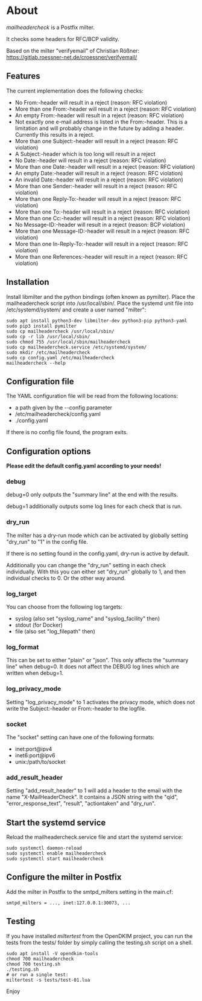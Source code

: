 # About

*mailheadercheck* is a Postfix milter.

It checks some headers for RFC/BCP validity.

Based on the milter "verifyemail" of Christian Rößner:
 https://gitlab.roessner-net.de/croessner/verifyemail/

## Features

The current implementation does the following checks:

* No From:-header will result in a reject (reason: RFC violation)
* More than one From:-header will result in a reject (reason: RFC violation)
* An empty From:-header will result in a reject (reason: RFC violation)
* Not exactly one e-mail address is listed in the From:-header. This is a
    limitation and will probably change in the future by adding a header.
    Currently this results in a reject.
* More than one Subject:-header will result in a reject (reason: RFC violation)
* A Subject:-header which is too long will result in a reject
* No Date:-header will result in a reject (reason: RFC violation)
* More than one Date:-header will result in a reject (reason: RFC violation)
* An empty Date:-header will result in a reject (reason: RFC violation)
* An invalid Date:-header will result in a reject (reason: RFC violation)
* More than one Sender:-header will result in a reject (reason: RFC violation)
* More than one Reply-To:-header will result in a reject (reason: RFC violation)
* More than one To:-header will result in a reject (reason: RFC violation)
* More than one Cc:-header will result in a reject (reason: RFC violation)
* No Message-ID:-header will result in a reject (reason: BCP violation)
* More than one Message-ID:-header will result in a reject (reason: RFC violation)
* More than one In-Reply-To:-header will result in a reject (reason: RFC violation)
* More than one References:-header will result in a reject (reason: RFC violation)

## Installation

Install libmilter and the python bindings (often known as pymilter). Place the
mailheadercheck script into /usr/local/sbin/. Place the systemd unit file into
/etc/systemd/system/ and create a user named "milter":

```
sudo apt install python3-dev libmilter-dev python3-pip python3-yaml
sudo pip3 install pymilter
sudo cp mailheadercheck /usr/local/sbin/
sudo cp -r lib /usr/local/sbin/
sudo chmod 755 /usr/local/sbin/mailheadercheck
sudo cp mailheadercheck.service /etc/systemd/system/
sudo mkdir /etc/mailheadercheck
sudo cp config.yaml /etc/mailheadercheck
mailheadercheck --help
```

## Configuration file

The YAML configuration file will be read from the following locations:
- a path given by the --config parameter
- /etc/mailheadercheck/config.yaml
- ./config.yaml

If there is no config file found, the program exits.

## Configuration options

**Please edit the default config.yaml according to your needs!**

### debug

debug=0 only outputs the "summary line" at the end with the results.

debug=1 additionally outputs some log lines for each check that is run.

### dry_run

The milter has a dry-run mode which can be activated by globally setting "dry_run" to "1" in the config file.

If there is no setting found in the config.yaml, dry-run is active by default.

Additionally you can change the "dry_run" setting in each check individually. With this you can either set "dry_run"
globally to 1, and then individual checks to 0. Or the other way around.

### log_target

You can choose from the following log targets:

- syslog (also set "syslog_name" and "syslog_facility" then)
- stdout (for Docker)
- file (also set "log_filepath" then)

### log_format

This can be set to either "plain" or "json". This only affects the "summary line" when debug=0. It does not
affect the DEBUG log lines which are written when debug=1.

### log_privacy_mode

Setting "log_privacy_mode" to 1 activates the privacy mode, which does not write the Subject:-header or
From:-header to the logfile.

### socket

The "socket" setting can have one of the following formats:

- inet:port@ipv4
- inet6:port@ipv6
- unix:/path/to/socket

### add_result_header

Setting "add_result_header" to 1 will add a header to the email with the name "X-MailHeaderCheck". It
contains a JSON string with the "qid", "error_response_text", "result", "actiontaken" and "dry_run".

## Start the systemd service

Reload the mailheadercheck.service file and start the systemd service:

```
sudo systemctl daemon-reload
sudo systemctl enable mailheadercheck
sudo systemctl start mailheadercheck
```

## Configure the milter in Postfix

Add the milter in Postfix to the smtpd_milters setting in the main.cf:

```
smtpd_milters = ..., inet:127.0.0.1:30073, ...
```

## Testing

If you have installed *miltertest* from the OpenDKIM project, you can run the
tests from the tests/ folder by simply calling the testing.sh script on a shell.

```
sudo apt install -V opendkim-tools
chmod 700 mailheadercheck
chmod 700 testing.sh
./testing.sh
# or run a single test:
miltertest -s tests/test-01.lua
```

Enjoy
